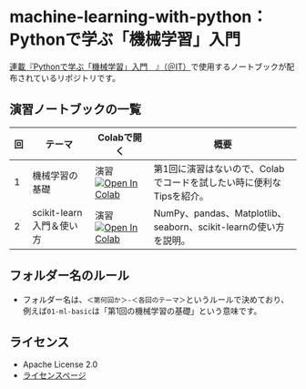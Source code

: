 machine-learning-with-python： Pythonで学ぶ「機械学習」入門
===========================================================

[連載『Pythonで学ぶ「機械学習」入門　』（＠IT）](https://atmarkit.itmedia.co.jp/ait/subtop/features/di/machinelearning_index.html)で使用するノートブックが配布されているリポジトリです。

演習ノートブックの一覧
----------------------------------------

|回|テーマ|Colabで開く|概要|
|---|---|---|---|
|1|機械学習の基礎|演習[![Open In Colab](https://colab.research.google.com/assets/colab-badge.svg)](https://colab.research.google.com/github/isshiki/machine-learning-with-python/blob/main/01-ml-basic/01_ml_basic_practice.ipynb)|第1回に演習はないので、Colabでコードを試したい時に便利なTipsを紹介。|
|2|scikit-learn入門＆使い方|演習[![Open In Colab](https://colab.research.google.com/assets/colab-badge.svg)](https://colab.research.google.com/github/isshiki/machine-learning-with-python/blob/main/02-scikit-learn/02_scikit-learn_practice.ipynb)　|NumPy、pandas、Matplotlib、seaborn、scikit-learnの使い方を説明。|

フォルダー名のルール
----------------------------------------

- フォルダー名は、`＜第何回か＞-＜各回のテーマ＞`というルールで決めており、例えば`01-ml-basic`は「第1回の機械学習の基礎」という意味です。

ライセンス
----------------------------------------

- Apache License 2.0
- [ライセンスページ](https://github.com/isshiki/machine-learning-with-python/blob/main/LICENSE)
